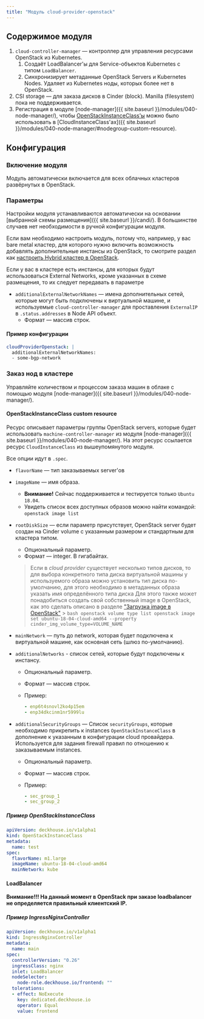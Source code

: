 ```yaml
---
title: "Модуль cloud-provider-openstack"
---
```


## Содержимое модуля

1. `cloud-controller-manager` — контроллер для управления ресурсами OpenStack из Kubernetes.
    1. Создаёт LoadBalancer'ы для Service-объектов Kubernetes с типом `LoadBalancer`.
    2. Синхронизирует метаданные OpenStack Servers и Kubernetes Nodes. Удаляет из Kubernetes ноды, которых более нет в OpenStack.
2. CSI storage — для заказа дисков в Cinder (block). Manilla (filesystem) пока не поддерживается.
3. Регистрация в модуле [node-manager]({{ site.baseurl }}/modules/040-node-manager/), чтобы [OpenStackInstanceClass'ы](#openstackinstanceclass-custom-resource) можно было использовать в [CloudInstanceClass'ах]({{ site.baseurl }}/modules/040-node-manager/#nodegroup-custom-resource).


## Конфигурация

### Включение модуля

Модуль автоматически включается для всех облачных кластеров развёрнутых в OpenStack.

### Параметры
Настройки модуля устанавливаются автоматически на основании [выбранной схемы размещения]({{ site.baseurl }}/candi/). В
большинстве случаев нет необходимости в ручной конфигурации модуля.

Если вам необходимо настроить модуль, потому что, например, у вас bare metal кластер, для которого нужно включить
возможность добавлять дополнительные инстансы из OpenStack, то смотрите раздел как [настроить Hybrid кластер в OpenStack](hybrid_cluster.html).

Если у вас в кластере есть инстансы, для которых будут использоваться External Networks, кроме указанных в схеме размещения,
то их следует передавать в параметре

* `additionalExternalNetworkNames` — имена дополнительных сетей, которые могут быть подключены к виртуальной машине, и используемые `cloud-controller-manager` для проставления `ExternalIP` в `.status.addresses` в Node API объект.
    * Формат — массив строк.

#### Пример конфигурации

```yaml
cloudProviderOpenstack: |
  additionalExternalNetworkNames:
  - some-bgp-network
```

### Заказ нод в кластере

Управляйте количеством и процессом заказа машин в облаке с помощью модуля [node-manager]({{ site.baseurl }}/modules/040-node-manager/).

#### OpenStackInstanceClass custom resource

Ресурс описывает параметры группы OpenStack servers, которые будет использовать `machine-controller-manager` из модуля [node-manager]({{ site.baseurl }}/modules/040-node-manager/). На этот ресурс ссылается ресурс `CloudInstanceClass` из вышеупомянутого модуля.

Все опции идут в `.spec`.

* `flavorName` — тип заказываемых server'ов
* `imageName` — имя образа.
    * **Внимание!** Сейчас поддерживается и тестируется только `Ubuntu 18.04`.
    * Увидеть список всех доступных образов можно найти командой: `openstack image list`
* `rootDiskSize` — если параметр присутствует, OpenStack server будет создан на Cinder volume с указанным размером и стандартным для кластера типом.
    * Опциональный параметр.
    * Формат — integer. В гигабайтах.
    > Если в *cloud provider* существует несколько типов дисков, то для выбора конкретного типа диска виртуальной машины у используемого образа можно установить тип диска по-умолчанию, для этого необходимо в метаданных образа указать имя определённого типа диска
    > Для этого также может понадобиться создать свой собственный image в OpenStack, как это сделать описано в разделе ["Загрузка image в OpenStack"](upload_image.html)
      > ```bash
        openstack volume type list
        openstack image set ubuntu-18-04-cloud-amd64 --property cinder_img_volume_type=VOLUME_NAME
        ```

* `mainNetwork` — путь до network, которая будет подключена к виртуальной машине, как основная сеть (шлюз по-умолчанию).
* `additionalNetworks` - список сетей, которые будут подключены к инстансу.
    * Опциональный параметр.
    * Формат — массив строк.
    * Пример:

      ```yaml
      - enp6t4snovl2ko4p15em
      - enp34dkcinm1nr5999lu
      ```
* `additionalSecurityGroups` — Список `securityGroups`, которые необходимо прикрепить к instances `OpenStackInstanceClass` в дополнение к указанным в конфигурации cloud провайдера. Используется для задания firewall правил по отношению к заказываемым instances.
    * Опциональный параметр.
    * Формат — массив строк.
    * Пример:

      ```yaml
      - sec_group_1
      - sec_group_2
      ```

##### Пример OpenStackInstanceClass

```yaml
apiVersion: deckhouse.io/v1alpha1
kind: OpenStackInstanceClass
metadata:
  name: test
spec:
  flavorName: m1.large
  imageName: ubuntu-18-04-cloud-amd64
  mainNetwork: kube
```

#### LoadBalancer
**Внимание!!! На данный момент в OpenStack при заказе loadbalancer не определяется правильный клиентский IP.**

##### Пример IngressNginxController

```yaml
apiVersion: deckhouse.io/v1alpha1
kind: IngressNginxController
metadata:
  name: main
spec:
  controllerVersion: "0.26"
  ingressClass: nginx
  inlet: LoadBalancer
  nodeSelector:
    node-role.deckhouse.io/frontend: ""
  tolerations:
  - effect: NoExecute
    key: dedicated.deckhouse.io
    operator: Equal
    value: frontend
```
